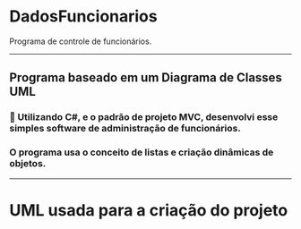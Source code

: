 # DadosFuncionarios
Programa de controle de funcionários.

<hr>

## Programa baseado em um Diagrama de Classes UML
### 🌱 Utilizando C#, e o padrão de projeto MVC, desenvolvi esse simples software de administração de funcionários.
### O programa usa o conceito de listas e criação dinâmicas de objetos.

<hr>

# UML usada para a criação do projeto



